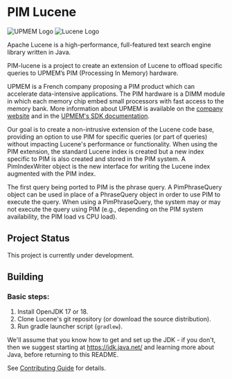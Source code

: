 <!--
    Licensed to the Apache Software Foundation (ASF) under one or more
    contributor license agreements.  See the NOTICE file distributed with
    this work for additional information regarding copyright ownership.
    The ASF licenses this file to You under the Apache License, Version 2.0
    the "License"); you may not use this file except in compliance with
    the License.  You may obtain a copy of the License at

        http://www.apache.org/licenses/LICENSE-2.0

    Unless required by applicable law or agreed to in writing, software
    distributed under the License is distributed on an "AS IS" BASIS,
    WITHOUT WARRANTIES OR CONDITIONS OF ANY KIND, either express or implied.
    See the License for the specific language governing permissions and
    limitations under the License.
 -->

# PIM Lucene

![UPMEM Logo](https://sdk.upmem.com/2023.2.0/_static/UPMEM.png)
![Lucene Logo](https://lucene.apache.org/theme/images/lucene/lucene_logo_green_300.png?v=0e493d7a)

Apache Lucene is a high-performance, full-featured text search engine library
written in Java.

PIM-lucene is a project to create an extension of Lucene to offload specific queries to UPMEM’s PIM (Processing In Memory) hardware.

UPMEM is a French company proposing a PIM product which can accelerate data-intensive applications.
The PIM hardware is a DIMM module in which each memory chip embed small processors with fast access to the memory bank.
More information about UPMEM is available on the [company website](https://www.upmem.com/) and in the [UPMEM's SDK documentation](https://sdk.upmem.com/2023.2.0/).

Our goal is to create a non-intrusive extension of the Lucene code base, providing an option
to use PIM for specific queries (or part of queries) without impacting Lucene's performance or functionality.
When using the PIM extension, the standard Lucene index is created but a new index specific to PIM is also created and stored in the PIM system. 
A PimIndexWriter object is the new interface for writing the Lucene index augmented with the PIM index.

The first query being ported to PIM is the phrase query. 
A PimPhraseQuery object can be used in place of a PhraseQuery object
in order to use PIM to execute the query. When using a PimPhraseQuery, the system may or may not execute the query using PIM (e.g., depending on the PIM system availability, the PIM load vs CPU load).

## Project Status

This project is currently under development. 

## Building

### Basic steps:
  
1. Install OpenJDK 17 or 18.
2. Clone Lucene's git repository (or download the source distribution).
3. Run gradle launcher script (`gradlew`).

We'll assume that you know how to get and set up the JDK - if you don't, then we suggest starting at https://jdk.java.net/ and learning more about Java, before returning to this README.

See [Contributing Guide](./CONTRIBUTING.md) for details.
